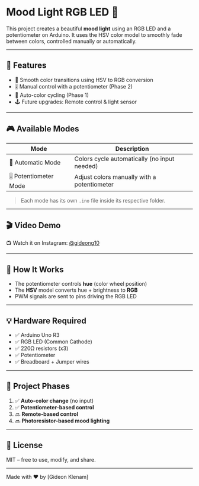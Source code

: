 # Mood Light RGB LED 🌈

This project creates a beautiful **mood light** using an RGB LED and a potentiometer on Arduino. It uses the HSV color model to smoothly fade between colors, controlled manually or automatically.

---

## 🔧 Features
- 🌈 Smooth color transitions using HSV to RGB conversion
- 🎚️ Manual control with a potentiometer (Phase 2)
- 🔁 Auto-color cycling (Phase 1)
- 🕹️ Future upgrades: Remote control & light sensor

---

## 🎮 Available Modes

| Mode                  | Description                                 |
|-----------------------|---------------------------------------------|
| 🔁 Automatic Mode      | Colors cycle automatically (no input needed) |
| 🎚️ Potentiometer Mode | Adjust colors manually with a potentiometer  |

> Each mode has its own `.ino` file inside its respective folder.

---

## 🎬 Video Demo
📺 Watch it on Instagram: [@gideong10](https://instagram.com/gideong10)

---

## 🧠 How It Works
- The potentiometer controls **hue** (color wheel position)
- The **HSV** model converts hue + brightness to **RGB**
- PWM signals are sent to pins driving the RGB LED

---

## 💡 Hardware Required
- ✅ Arduino Uno R3
- ✅ RGB LED (Common Cathode)
- ✅ 220Ω resistors (x3)
- ✅ Potentiometer
- ✅ Breadboard + Jumper wires

---

## 📂 Project Phases
1. ✅ **Auto-color change** (no input)
2. ✅ **Potentiometer-based control**
3. 🔜 **Remote-based control**
4. 🔜 **Photoresistor-based mood lighting**

---

## 📎 License
MIT – free to use, modify, and share.

---

Made with ❤️ by [Gideon Klenam]


